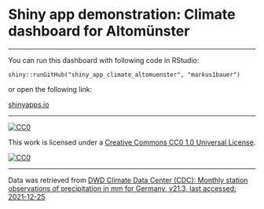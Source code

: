 # Shiny app demonstration: Climate dashboard for Altomünster

***

You can run this dashboard with following code in RStudio:

`shiny::runGitHub("shiny_app_climate_altomuenster", "markus1bauer")`

or open the following link:

[shinyapps.io](https://markusbauer.shinyapps.io/climate_altomuenster/)

***

[![CC0][cc0-shield]][cc0]

This work is licensed under a
[Creative Commons CC0 1.0 Universal License][cc0].

[![CC0][cc0-image]][cc0]

[cc0]: https://creativecommons.org/publicdomain/zero/1.0/deed.en
[cc0-image]: https://licensebuttons.net/l/zero/1.0/88x31.png
[cc0-shield]: https://img.shields.io/badge/License-CC0-lightgrey.svg

***

Data was retrieved from [DWD Climate Data Center (CDC): Monthly station observations of precipitation in mm for Germany, v21.3, last accessed: 2021-12-25](https://cdc.dwd.de/portal/)
